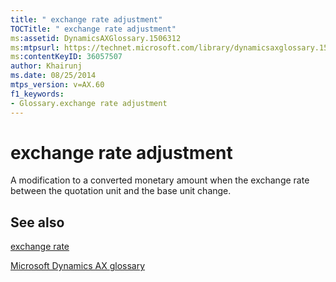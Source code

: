 ```yaml
---
title: " exchange rate adjustment"
TOCTitle: " exchange rate adjustment"
ms:assetid: DynamicsAXGlossary.1506312
ms:mtpsurl: https://technet.microsoft.com/library/dynamicsaxglossary.1506312(v=AX.60)
ms:contentKeyID: 36057507
author: Khairunj
ms.date: 08/25/2014
mtps_version: v=AX.60
f1_keywords:
- Glossary.exchange rate adjustment
---
```


# exchange rate adjustment

A modification to a converted monetary amount when the exchange rate between the quotation unit and the base unit change.

## See also

[exchange rate](exchange-rate.md)

[Microsoft Dynamics AX glossary](glossary/microsoft-dynamics-ax-glossary.md)

  


